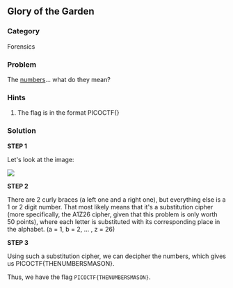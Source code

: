 ## Glory of the Garden
### Category
Forensics
### Problem
The [numbers](~/img/the_numbers.png)... what do they mean?
### Hints
1) The flag is in the format PICOCTF{}
### Solution

**STEP 1**

Let's look at the image:

![](~/img/the_numbers.png)


**STEP 2**

There are 2 curly braces (a left one and a right one), but everything else is a 1 or 2 digit number. That most likely means that it's a substitution cipher (more specifically, the A1Z26 cipher, given that this problem is only worth 50 points), where each letter is substituted with its corresponding place in the alphabet. (a = 1, b = 2, ... , z = 26)

**STEP 3**

Using such a substitution cipher, we can decipher the numbers, which gives us PICOCTF{THENUMBERSMASON}.

Thus, we have the flag ```PICOCTF{THENUMBERSMASON}```.
